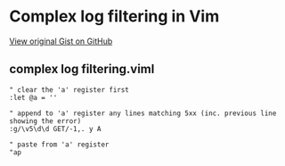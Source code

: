 # Complex log filtering in Vim

[View original Gist on GitHub](https://gist.github.com/Integralist/2b272db0bd81124073164d7252743c34)

## complex log filtering.viml

```viml
" clear the 'a' register first
:let @a = '' 

" append to 'a' register any lines matching 5xx (inc. previous line showing the error)
:g/\v5\d\d GET/-1,. y A

" paste from 'a' register
"ap
```

